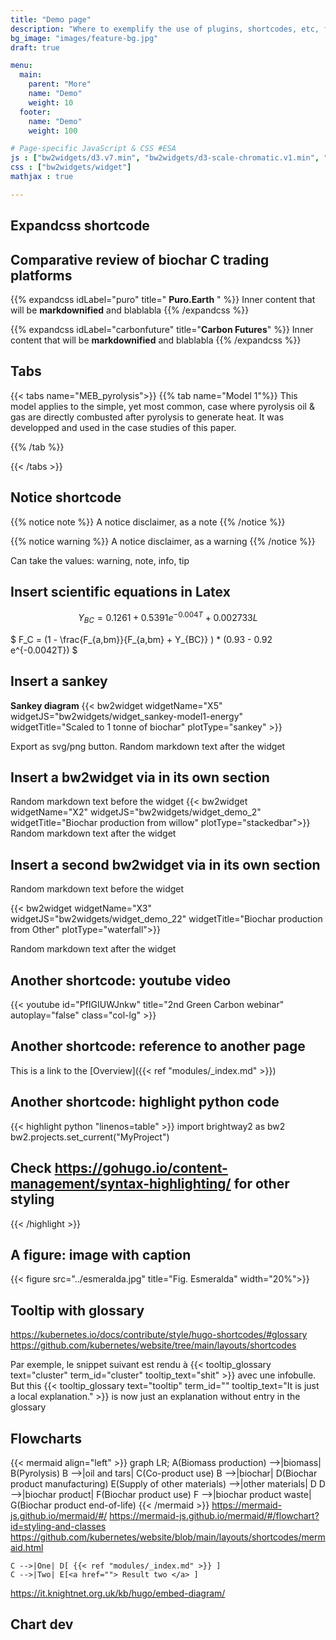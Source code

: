 ```yaml
---
title: "Demo page"
description: "Where to exemplify the use of plugins, shortcodes, etc, for memory. Page set as draft: does not render for live website."
bg_image: "images/feature-bg.jpg"
draft: true

menu:
  main:
    parent: "More"
    name: "Demo"
    weight: 10
  footer:
    name: "Demo"
    weight: 100

# Page-specific JavaScript & CSS #ESA
js : ["bw2widgets/d3.v7.min", "bw2widgets/d3-scale-chromatic.v1.min", "bw2widgets/d3-sankey-diagram.min", "bw2widgets/widget_plot_types", "js/mermaid.min"]
css : ["bw2widgets/widget"]
mathjax : true

---	
```

<!-- Add style to links or they won't appear properly-->
<style>
.link {
  fill: none;
  stroke: #000;
  stroke-opacity: .0;
}
.link:hover {
  stroke-opacity: .5;
}
</style>

## Expandcss shortcode

## Comparative review of biochar C trading platforms

{{% expandcss idLabel="puro" title=" **Puro.Earth** " %}}
  Inner content that will be **markdownified** and blablabla
{{% /expandcss %}}

{{% expandcss idLabel="carbonfuture" title="**Carbon Futures**" %}}
  Inner content that will be **markdownified** and blablabla
{{% /expandcss %}}


## Tabs

{{< tabs name="MEB_pyrolysis">}}
  {{% tab name="Model 1"%}}
  This model applies to the simple, yet most common, case where pyrolysis oil & gas are directly combusted after pyrolysis to generate heat. It was developped and used in the case studies of this paper.

  {{% /tab %}}

{{< /tabs >}}

## Notice shortcode
{{% notice note %}}
A notice disclaimer, as a note
{{% /notice %}}

{{% notice warning %}}
A notice disclaimer, as a warning
{{% /notice %}}

Can take the values: warning, note, info, tip

## Insert scientific equations in Latex

  $$ Y_{BC} = 0.1261 + 0.5391 e^{-0.004T} + 0.002733L $$

  $ F_C = (1 - \frac{F_{a,bm}}{F_{a,bm} + Y_{BC}} ) * (0.93 - 0.92 e^{-0.0042T}) $


## Insert a sankey 

  **Sankey diagram**
  {{< bw2widget widgetName="X5" widgetJS="bw2widgets/widget_sankey-model1-energy" widgetTitle="Scaled to 1 tonne of biochar" plotType="sankey" >}} 

Export as svg/png button. 
Random markdown text after the widget

## Insert a bw2widget via in its own section
Random markdown text before the widget
{{< bw2widget widgetName="X2" widgetJS="bw2widgets/widget_demo_2" widgetTitle="Biochar production from willow" plotType="stackedbar">}} 
Random markdown text after the widget

## Insert a second bw2widget via in its own section
Random markdown text before the widget
<!-- Shortcode for bw2widget inclusion: widgetName should not have any underscore '_'. plotType available: 'waterfall', 'stackedbar' -->
{{< bw2widget widgetName="X3" widgetJS="bw2widgets/widget_demo_22" widgetTitle="Biochar production from Other" plotType="waterfall">}} 

Random markdown text after the widget

## Another shortcode: youtube video
{{< youtube id="PfIGIUWJnkw" title="2nd Green Carbon webinar" autoplay="false" class="col-lg" >}}

## Another shortcode: reference to another page
This is a link to the [Overview]({{< ref "modules/_index.md" >}})


## Another shortcode: highlight python code
{{< highlight python "linenos=table" >}}
import brightway2 as bw2
bw2.projects.set_current("MyProject")
## Check https://gohugo.io/content-management/syntax-highlighting/ for other styling
{{< /highlight >}}

## A figure: image with caption
{{< figure src="../esmeralda.jpg" title="Fig. Esmeralda" width="20%">}}

## Tooltip with glossary
https://kubernetes.io/docs/contribute/style/hugo-shortcodes/#glossary
https://github.com/kubernetes/website/tree/main/layouts/shortcodes

Par exemple, le snippet suivant est rendu à {{< tooltip_glossary text="cluster" term_id="cluster" tooltip_text="shit" >}} avec une infobulle. But this {{< tooltip_glossary text="tooltip" term_id="" tooltip_text="It is just a local explanation." >}} is now just an explanation without entry in the glossary

## Flowcharts
<script>mermaid.initialize({ startOnLoad: true, securityLevel: 'loose'});</script>
{{< mermaid align="left" >}}
graph LR;
    A(Biomass production) -->|biomass| B(Pyrolysis)
    B -->|oil and tars| C(Co-product use)
    B -->|biochar| D(Biochar product manufacturing)
    E(Supply of other materials) -->|other materials| D
    D -->|biochar product| F(Biochar product use)
    F -->|biochar product waste| G(Biochar product end-of-life)
{{< /mermaid >}}
https://mermaid-js.github.io/mermaid/#/
https://mermaid-js.github.io/mermaid/#/flowchart?id=styling-and-classes
https://github.com/kubernetes/website/blob/main/layouts/shortcodes/mermaid.html


    C -->|One| D[ {{< ref "modules/_index.md" >}} ]
    C -->|Two| E[<a href=""> Result two </a> ]

https://it.knightnet.org.uk/kb/hugo/embed-diagram/

## Chart dev 


<!-- Create a div where the graph will take place -->
<div id="my_dataviz"></div>
<div id="my_dataviz_legend"></div>

<script>

// set the dimensions and margins of the graph & the lend
var margin = {top: 10, right: 30, bottom: 20, left: 50},
    legend_width = 50,
    width = 500 - margin.left - margin.right - legend_width,
    height = 400 - margin.top - margin.bottom;
    legend_height = height;

// append the svg object to the body of the page
var svg = d3.select("#my_dataviz")
  .append("svg")
    .attr("width", width + margin.left + margin.right + legend_width)
    .attr("height", height + margin.top + margin.bottom)
  .append("g")
    .attr("transform",
          "translate(" + margin.left + "," + margin.top + ")");

// Parse the Data
// behavior change in v4 compared to v5,6,7 >> returns all rows at once in v4; while just first row in v7
d3.csv("https://raw.githubusercontent.com/holtzy/D3-graph-gallery/master/DATA/data_stackedXL.csv").then(function(data) {

  // List of subgroups = header of the csv files = soil condition here
  var subgroups = data.columns.slice(1);

  // List of groups = species here = value of the first column called group -> I show them on the X axis
  var groups = data.map(d => d.group)

  // Add X axis
  var x = d3.scaleBand()
      .domain(groups)
      .range([0, width])
      .padding([0.2])
  svg.append("g")
    .attr("transform", "translate(0," + height + ")")
    .call(d3.axisBottom(x).tickSizeOuter(0));

  // Add Y axis
  var y = d3.scaleLinear()
    .domain([0, 120])
    .range([ height, 0 ]);
  svg.append("g")
    .call(d3.axisLeft(y));

  // color palette = one color per subgroup
  var color = d3.scaleOrdinal()
    .domain(subgroups)
    .range(d3.schemeSet2);

  //stack the data? --> stack per subgroup
  var stackedData = d3.stack()
    .keys(subgroups)
    (data)

  console.log('StackedData', stackedData);

  // Show the bars
svg.append("g")
    .selectAll("g")
    // Enter in the stack data = loop key per key = group per group
    .data(stackedData)
    .join("g")
      .attr("fill", d => color(d.key))
      .attr("class", d => "myRect " + d.key ) // Add a class to each subgroup: their name
      .selectAll("rect")
      // enter a second time = loop subgroup per subgroup to add all rectangles
      .data(d => d)
      .join("rect")
        .attr("x", d => x(d.data.group))
        .attr("y", d => y(d[1]))
        .attr("height", d => y(d[0]) - y(d[1]))
        .attr("width",x.bandwidth())
        .attr("stroke", "grey")
        .on("mouseover", function (event,d) { // What happens when user hover a bar

          // what subgroup are we hovering?
          const subGroupName = d3.select(this.parentNode).datum().key 
          
          // Reduce opacity of all rect to 0.2
           d3.selectAll(".myRect").style("opacity", 0.2)  
          
          // Highlight all rects of this subgroup with opacity 1. It is possible to select them since they have a specific class = their name.
           d3.selectAll("."+subGroupName).style("opacity",1) 
        })
        .on("mouseleave", function (event,d) { // When user do not hover anymore
          
          // Back to normal opacity: 1
          d3.selectAll(".myRect")
          .style("opacity",1) 
      })

// adding legend in its own div
// https://observablehq.com/@d3/color-legend (fancy stuff, need extra code)

/* Append in new svg in same div
var legendHolder = d3.select("#my_dataviz")
  .append("svg")

*/
var offset_legend = width-margin.left-margin.right;
var legendHolder = svg.append('g')
    .attr("width", legend_width)
    .attr("height", legend_height + margin.top + margin.bottom)
  // translate the holder to the right side of the graph
    .attr('transform', "translate("+ offset_legend + ", 0)")
// Add one dot in the legend for each name.

var reversedSubgroups = subgroups.reverse();

var legend = legendHolder.selectAll("mydots")
  .data(reversedSubgroups) // name of categories, in reverse order for stacked legend
  .enter()
  .append("circle")
    .attr("cx", 100)
    .attr("cy", function(d,i){ return 100 + i*25}) // 100 is where the first dot appears. 25 is the distance between dots
    .attr("r", 7)
    .style("fill", function(d){ return color(d)})


// Add one dot in the legend for each name.
  legend = legendHolder.selectAll("mylabels")
      .data(reversedSubgroups)
      .enter()
      .append("text")
        .attr("x", 120)
        .attr("y", function(d,i){ return 100 + i*25}) // 100 is where the first dot appears. 25 is the distance between dots
        .style("fill", function(d){ return color(d)})
        .text(function(d){ return d})
        .attr("text-anchor", "left")
        .style("alignment-baseline", "middle")


}) // end of data csv callback

</script>